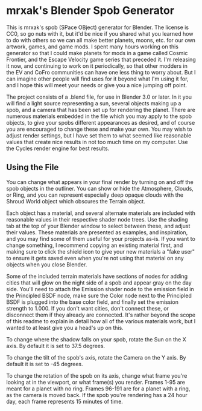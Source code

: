 # mrxak's Blender Spob Generator
This is mrxak's spob (SPace OBject) generator for Blender. The license is CC0, so go nuts with it, but it'd be nice if you shared what you learned how to do with others so we can all make better planets, moons, etc. for our own artwork, games, and game mods. I spent many hours working on this generator so that I could make planets for mods in a game called Cosmic Frontier, and the Escape Velocity game series that preceded it. I'm releasing it now, and continuing to work on it periodically, so that other modders in the EV and CoFro communities can have one less thing to worry about. But I can imagine other people will find uses for it beyond what I'm using it for, and I hope this will meet your needs or give you a nice jumping off point.

The project consists of a .blend file, for use in Blender 3.0 or later. In it you will find a light source representing a sun, several objects making up a spob, and a camera that has been set up for rendering the planet. There are numerous materials embedded in the file which you may apply to the spob objects, to give your spobs different appearances as desired, and of course you are encouraged to change these and make your own. You may wish to adjust render settings, but I have set them to what seemed like reasonable values that create nice results in not too much time on my computer. Use the Cycles render engine for best results.

## Using the File
You can change what appears in your final render by turning on and off the spob objects in the outliner. You can show or hide the Atmosphere, Clouds, or Ring, and you can represent especially deep opaque clouds with the Shroud World object which obscures the Terrain object.

Each object has a material, and several alternate materials are included with reasonable values in their respective shader node trees. Use the shading tab at the top of your Blender window to select between these, and adjust their values. These materials are presented as examples, and inspiration, and you may find some of them useful for your projects as-is. If you want to change something, I recommend copying an existing material first, and making sure to click the shield icon to give your new materials a "fake user" to ensure it gets saved even when you're not using that material on any objects when you close Blender.

Some of the included terrain materials have sections of nodes for adding cities that will glow on the night side of a spob and appear gray on the day side. You'll need to attach the Emission shader node to the emission field in the Principled BSDF node, make sure the Color node next to the Principled BSDF is plugged into the base color field, and finally set the emission strength to 1.000. If you don't want cities, don't connect these, or disconnect them if they already are connected. It's rather beyond the scope of this readme to explain in detail how all of the various materials work, but I wanted to at least give you a head's up on this.

To change where the shadow falls on your spob, rotate the Sun on the X axis. By default it is set to 37.5 degrees.

To change the tilt of the spob's axis, rotate the Camera on the Y axis. By default it is set to -45 degrees.

To change the rotation of the spob on its axis, change what frame you're looking at in the viewport, or what frame(s) you render. Frames 1-95 are meant for a planet with no ring. Frames 96-191 are for a planet with a ring, as the camera is moved back. If the spob you're rendering has a 24 hour day, each frame represents 15 minutes of time.
